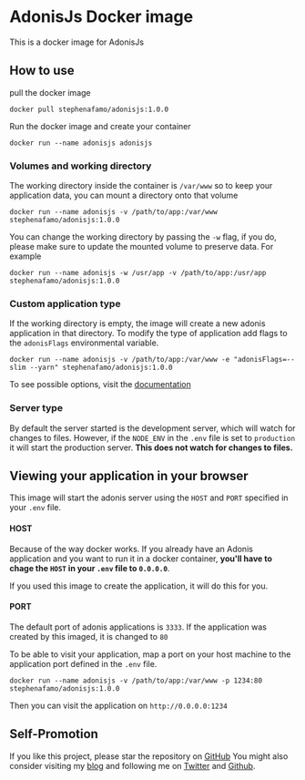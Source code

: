 # AdonisJs Docker image

This is a docker image for AdonisJs

## How to use

pull the docker image 

    docker pull stephenafamo/adonisjs:1.0.0

Run the docker image and create your container

    docker run --name adonisjs adonisjs


### Volumes and working directory

The working directory inside the container is `/var/www` so to keep your application data, you can mount a directory onto that volume

    docker run --name adonisjs -v /path/to/app:/var/www stephenafamo/adonisjs:1.0.0

You can change the working directory by passing the `-w` flag, if you do, please make sure to update the mounted volume to preserve data. For example

    docker run --name adonisjs -w /usr/app -v /path/to/app:/usr/app stephenafamo/adonisjs:1.0.0

### Custom application type

If the working directory is empty, the image will create a new adonis application in that directory.
To modify the type of application add flags to the `adonisFlags` environmental variable.

    docker run --name adonisjs -v /path/to/app:/var/www -e "adonisFlags=--slim --yarn" stephenafamo/adonisjs:1.0.0

To see possible options, visit the [documentation](http://dev.adonisjs.com/docs/4.0/installation#_customizing_new_command)

### Server type

By default the server started is the development server, which will watch for changes to files. However, if the `NODE_ENV` in the `.env` file is set to `production` it will start the production server. **This does not watch for changes to files.**

## Viewing your application in your browser

This image will start the adonis server using the `HOST` and `PORT` specified in your `.env` file.

#### HOST
Because of the way docker works. If you already have an Adonis application and you want to run it in a docker container, **you'll have to chage the `HOST` in your `.env` file to `0.0.0.0`**.

If you used this image to create the application, it will do this for you.

#### PORT
The default port of adonis applications is `3333`.
If the application was created by this imaged, it is changed to `80`

To be able to visit your application, map a port on your host machine to the application port defined in the `.env` file.

    docker run --name adonisjs -v /path/to/app:/var/www -p 1234:80 stephenafamo/adonisjs:1.0.0

Then you can visit the application on `http://0.0.0.0:1234`

## Self-Promotion

If you like this project, please star the repository on [GitHub](https://github.com/stephenafamo/adonisjs-docker) You might also consider visiting my [blog](https://stephenafamo.com/blog) and following me on [Twitter](https://twitter.com/stephenafamo) and [Github](https://github.com/stephenafamo).